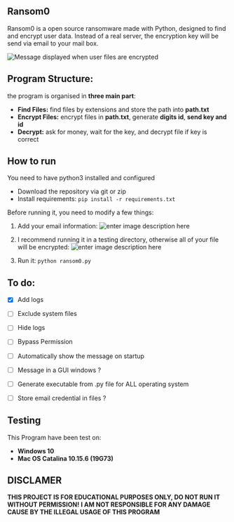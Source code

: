 ## Ransom0
Ransom0 is a open source ransomware made with Python, designed to find and encrypt user data. Instead of a real server, the encryption key will be send via email to your mail box.

![Message displayed when user files are encrypted](https://hugolb0.000webhostapp.com/ransom0.png)

## Program Structure:
the program is organised  in **three main part**:

 - **Find Files:** find files by extensions and store the path into **path.txt**
 - **Encrypt Files:** encrypt files in **path.txt**, generate **digits id**, **send key and id**
 - **Decrypt:** ask for money, wait for the key, and decrypt file if key is correct


## How to run
You need to have python3 installed and configured

 - Download the repository via git or zip
 - Install requirements: `pip install -r requirements.txt`

Before running it, you need to modify a few things:

 1. Add your email information: ![enter image description here](https://hugolb0.000webhostapp.com/ransom0_email.png)

 

 1. I recommend running it in a testing directory, otherwise all of your file will be encrypted: ![enter image description here](https://hugolb0.000webhostapp.com/ransom0_directory.png)

3. Run it: `python ransom0.py`

## To do:
 - [x] Add logs
 - [ ] Exclude system files
 - [ ] Hide logs
 - [ ] Bypass Permission 
 - [ ] Automatically  show the message on startup
 - [ ] Message in a GUI windows ?
 - [ ] Generate executable from .py file for ALL operating system
 - [ ] Store email credential in files ?


## Testing
This Program have been test on:

 - **Windows 10**
 - **Mac OS Catalina 10.15.6 (19G73)**

## DISCLAMER 
**THIS PROJECT IS FOR EDUCATIONAL PURPOSES ONLY, DO NOT RUN IT WITHOUT PERMISSION!**
**I AM NOT RESPONSIBLE FOR ANY DAMAGE CAUSE BY THE ILLEGAL USAGE OF THIS PROGRAM**
